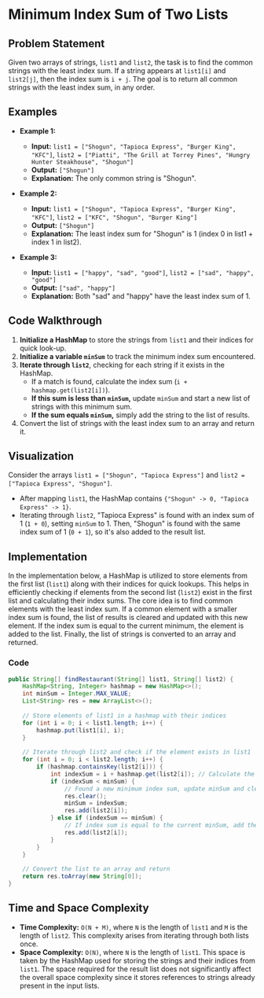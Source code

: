 # Minimum Index Sum of Two Lists

## Problem Statement
Given two arrays of strings, `list1` and `list2`, the task is to find the common strings with the least index sum. If a string appears at `list1[i]` and `list2[j]`, then the index sum is `i + j`. The goal is to return all common strings with the least index sum, in any order.

## Examples
- **Example 1:**
  - **Input:** `list1 = ["Shogun", "Tapioca Express", "Burger King", "KFC"]`, `list2 = ["Piatti", "The Grill at Torrey Pines", "Hungry Hunter Steakhouse", "Shogun"]`
  - **Output:** `["Shogun"]`
  - **Explanation:** The only common string is "Shogun".

- **Example 2:**
  - **Input:** `list1 = ["Shogun", "Tapioca Express", "Burger King", "KFC"]`, `list2 = ["KFC", "Shogun", "Burger King"]`
  - **Output:** `["Shogun"]`
  - **Explanation:** The least index sum for "Shogun" is 1 (index 0 in list1 + index 1 in list2).

- **Example 3:**
  - **Input:** `list1 = ["happy", "sad", "good"]`, `list2 = ["sad", "happy", "good"]`
  - **Output:** `["sad", "happy"]`
  - **Explanation:** Both "sad" and "happy" have the least index sum of 1.

## Code Walkthrough
1. **Initialize a HashMap** to store the strings from `list1` and their indices for quick look-up.
2. **Initialize a variable `minSum`** to track the minimum index sum encountered.
3. **Iterate through `list2`**, checking for each string if it exists in the HashMap.
   - If a match is found, calculate the index sum (`i + hashmap.get(list2[i])`).
   - **If this sum is less than `minSum`,** update `minSum` and start a new list of strings with this minimum sum.
   - **If the sum equals `minSum`,** simply add the string to the list of results.
4. Convert the list of strings with the least index sum to an array and return it.

## Visualization
Consider the arrays `list1 = ["Shogun", "Tapioca Express"]` and `list2 = ["Tapioca Express", "Shogun"]`.

- After mapping `list1`, the HashMap contains `{"Shogun" -> 0, "Tapioca Express" -> 1}`.
- Iterating through `list2`, "Tapioca Express" is found with an index sum of 1 (`1 + 0`), setting `minSum` to 1. Then, "Shogun" is found with the same index sum of 1 (`0 + 1`), so it's also added to the result list.

## Implementation

In the implementation below, a HashMap is utilized to store elements from the first list (`list1`) along with their indices for quick lookups. This helps in efficiently checking if elements from the second list (`list2`) exist in the first list and calculating their index sums. The core idea is to find common elements with the least index sum. If a common element with a smaller index sum is found, the list of results is cleared and updated with this new element. If the index sum is equal to the current minimum, the element is added to the list. Finally, the list of strings is converted to an array and returned.

### Code
```java
public String[] findRestaurant(String[] list1, String[] list2) {
    HashMap<String, Integer> hashmap = new HashMap<>();
    int minSum = Integer.MAX_VALUE;
    List<String> res = new ArrayList<>();
    
    // Store elements of list1 in a hashmap with their indices
    for (int i = 0; i < list1.length; i++) {
        hashmap.put(list1[i], i);
    }
    
    // Iterate through list2 and check if the element exists in list1
    for (int i = 0; i < list2.length; i++) {
        if (hashmap.containsKey(list2[i])) {
            int indexSum = i + hashmap.get(list2[i]); // Calculate the index sum
            if (indexSum < minSum) {
                // Found a new minimum index sum, update minSum and clear previous results
                res.clear();
                minSum = indexSum;
                res.add(list2[i]);
            } else if (indexSum == minSum) {
                // If index sum is equal to the current minSum, add the element to the results
                res.add(list2[i]);
            }
        }
    }
    
    // Convert the list to an array and return
    return res.toArray(new String[0]);
}
```

## Time and Space Complexity
- **Time Complexity:** `O(N + M)`, where `N` is the length of `list1` and `M` is the length of `list2`. This complexity arises from iterating through both lists once.
- **Space Complexity:** `O(N)`, where `N` is the length of `list1`. This space is taken by the HashMap used for storing the strings and their indices from `list1`. The space required for the result list does not significantly affect the overall space complexity since it stores references to strings already present in the input lists.